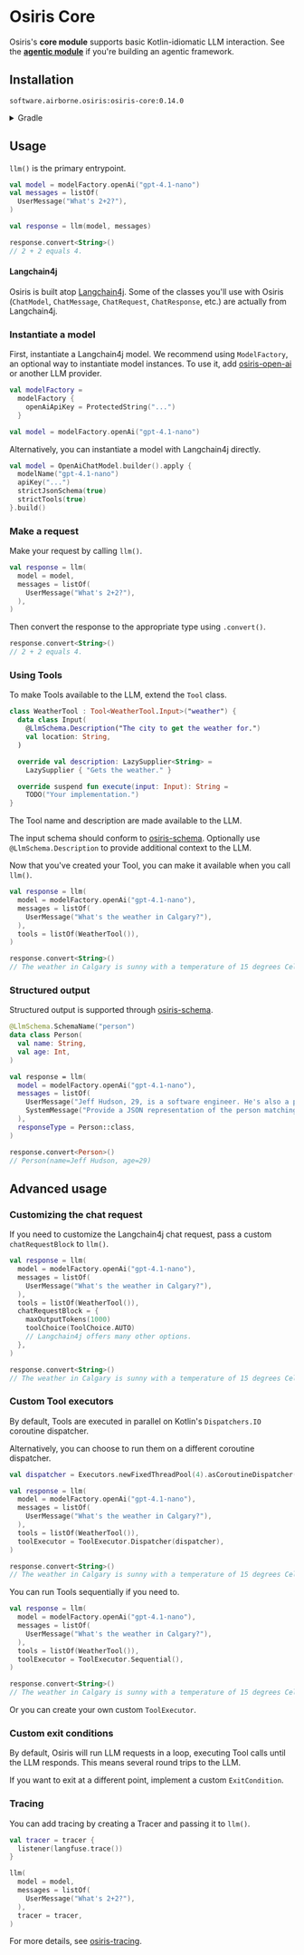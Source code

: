 # Osiris Core

Osiris's **core module** supports basic Kotlin-idiomatic LLM interaction.
See the [**agentic module**](../osiris-agentic) if you're building an agentic framework.

## Installation

`software.airborne.osiris:osiris-core:0.14.0`

<details>

<summary>Gradle</summary>

```kotlin
plugins {
  id("com.google.cloud.artifactregistry.gradle-plugin")
}

repositories {
  maven {
    url = uri("artifactregistry://us-central1-maven.pkg.dev/airborne-software/maven")
  }
}

dependencies {
  implementation("software.airborne.osiris:osiris-core:0.14.0")
}
```

</details>

## Usage

`llm()` is the primary entrypoint.

```kotlin
val model = modelFactory.openAi("gpt-4.1-nano")
val messages = listOf(
  UserMessage("What's 2+2?"),
)

val response = llm(model, messages)

response.convert<String>()
// 2 + 2 equals 4.
```

#### Langchain4j

Osiris is built atop [Langchain4j](https://github.com/langchain4j/langchain4j).
Some of the classes you'll use with Osiris
(`ChatModel`, `ChatMessage`, `ChatRequest`, `ChatResponse`, etc.)
are actually from Langchain4j.

### Instantiate a model

First, instantiate a Langchain4j model.
We recommend using `ModelFactory`,
an optional way to instantiate model instances.
To use it, add [osiris-open-ai](../osiris-open-ai) or another LLM provider.

```kotlin
val modelFactory =
  modelFactory {
    openAiApiKey = ProtectedString("...")
  }

val model = modelFactory.openAi("gpt-4.1-nano")
```

Alternatively, you can instantiate a model with Langchain4j directly.

```kotlin
val model = OpenAiChatModel.builder().apply {
  modelName("gpt-4.1-nano")
  apiKey("...")
  strictJsonSchema(true)
  strictTools(true)
}.build()
```

### Make a request

Make your request by calling `llm()`.

```kotlin
val response = llm(
  model = model,
  messages = listOf(
    UserMessage("What's 2+2?"),
  ),
)
```

Then convert the response to the appropriate type using `.convert()`.

```kotlin
response.convert<String>()
// 2 + 2 equals 4.
```

### Using Tools

To make Tools available to the LLM,
extend the `Tool` class.

```kotlin
class WeatherTool : Tool<WeatherTool.Input>("weather") {
  data class Input(
    @LlmSchema.Description("The city to get the weather for.")
    val location: String,
  )

  override val description: LazySupplier<String> =
    LazySupplier { "Gets the weather." }

  override suspend fun execute(input: Input): String =
    TODO("Your implementation.")
}
```

The Tool name and description are made available to the LLM.

The input schema should conform to [osiris-schema](../osiris-schema).
Optionally use `@LlmSchema.Description` to provide additional context to the LLM.

Now that you've created your Tool,
you can make it available when you call `llm()`.

```kotlin
val response = llm(
  model = modelFactory.openAi("gpt-4.1-nano"),
  messages = listOf(
    UserMessage("What's the weather in Calgary?"),
  ),
  tools = listOf(WeatherTool()),
)

response.convert<String>()
// The weather in Calgary is sunny with a temperature of 15 degrees Celsius.
```

### Structured output

Structured output is supported through [osiris-schema](../osiris-schema).

```kotlin
@LlmSchema.SchemaName("person")
data class Person(
  val name: String,
  val age: Int,
)

val response = llm(
  model = modelFactory.openAi("gpt-4.1-nano"),
  messages = listOf(
    UserMessage("Jeff Hudson, 29, is a software engineer. He's also a pilot and an ultra trail runner."),
    SystemMessage("Provide a JSON representation of the person matching this description."),
  ),
  responseType = Person::class,
)

response.convert<Person>()
// Person(name=Jeff Hudson, age=29)
```

## Advanced usage

### Customizing the chat request

If you need to customize the Langchain4j chat request,
pass a custom `chatRequestBlock` to `llm()`.

```kotlin
val response = llm(
  model = modelFactory.openAi("gpt-4.1-nano"),
  messages = listOf(
    UserMessage("What's the weather in Calgary?"),
  ),
  tools = listOf(WeatherTool()),
  chatRequestBlock = {
    maxOutputTokens(1000)
    toolChoice(ToolChoice.AUTO)
    // Langchain4j offers many other options.
  },
)

response.convert<String>()
// The weather in Calgary is sunny with a temperature of 15 degrees Celsius.
```

### Custom Tool executors

By default, Tools are executed in parallel on Kotlin's `Dispatchers.IO` coroutine dispatcher.

Alternatively, you can choose to run them on a different coroutine dispatcher.

```kotlin
val dispatcher = Executors.newFixedThreadPool(4).asCoroutineDispatcher()

val response = llm(
  model = modelFactory.openAi("gpt-4.1-nano"),
  messages = listOf(
    UserMessage("What's the weather in Calgary?"),
  ),
  tools = listOf(WeatherTool()),
  toolExecutor = ToolExecutor.Dispatcher(dispatcher),
)

response.convert<String>()
// The weather in Calgary is sunny with a temperature of 15 degrees Celsius.
```

You can run Tools sequentially if you need to.

```kotlin
val response = llm(
  model = modelFactory.openAi("gpt-4.1-nano"),
  messages = listOf(
    UserMessage("What's the weather in Calgary?"),
  ),
  tools = listOf(WeatherTool()),
  toolExecutor = ToolExecutor.Sequential(),
)

response.convert<String>()
// The weather in Calgary is sunny with a temperature of 15 degrees Celsius.
```

Or you can create your own custom `ToolExecutor`.

### Custom exit conditions

By default, Osiris will run LLM requests in a loop,
executing Tool calls until the LLM responds.
This means several round trips to the LLM.

If you want to exit at a different point,
implement a custom `ExitCondition`.

### Tracing

You can add tracing by creating a Tracer and passing it to `llm()`.

```kotlin
val tracer = tracer {
  listener(langfuse.trace())
}

llm(
  model = model,
  messages = listOf(
    UserMessage("What's 2+2?"),
  ),
  tracer = tracer,
)
```

For more details, see [osiris-tracing](../osiris-tracing).
